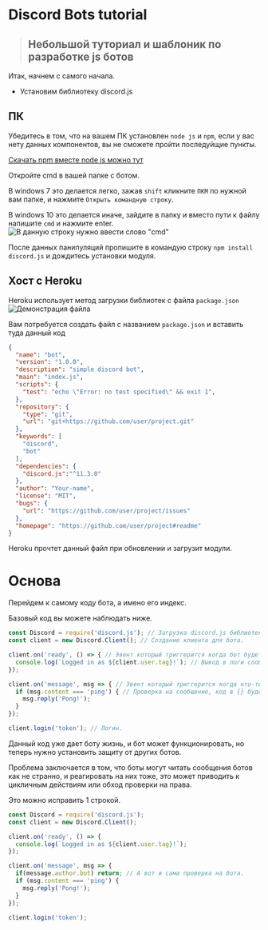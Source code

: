 # Discord Bots tutorial
> ## Небольшой туториал и шаблоник по разработке js ботов

Итак, начнем с самого начала.

* Установим библиотеку discord.js

## ПК

Убедитесь в том, что на вашем ПК установлен `node js` и `npm`, если у вас нету данных компонентов, вы не сможете пройти последуйщие пункты.

[Скачать npm вместе node js можно тут](https://www.npmjs.com/get-npm)


Откройте cmd в вашей папке с ботом.

В windows 7 это делается легко, зажав `shift` кликните `ПКМ` по нужной вам папке, и нажмите `Открыть командную строку`.

В windows 10 это делается иначе, зайдите в папку и вместо пути к файлу напишите `cmd` и нажмите enter.
![В данную строку нужно ввести слово "cmd"](https://xeval.ga/sc/e6ph3yd.png)

После данных панипуляций пропишите в командую строку `npm install discord.js` и дождитесь установки модуля.

## Хост с Heroku

Heroku использует метод загрузки библиотек с файла `package.json`
![Демонстрация файла](https://xeval.ga/sc/fmshttq.png)

Вам потребуется создать файл с названием `package.json` и вставить туда данный код

```json
{
  "name": "bot",
  "version": "1.0.0",
  "description": "simple discord bot",
  "main": "index.js",
  "scripts": {
    "test": "echo \"Error: no test specified\" && exit 1",
  },
  "repository": {
    "type": "git",
    "url": "git+https://github.com/user/project.git"
  },
  "keywords": [
    "discord",
    "bot"
  ],
  "dependencies": {
    "discord.js":"^11.3.0"
  },
  "author": "Your-name",
  "license": "MIT",
  "bugs": {
    "url": "https://github.com/user/project/issues"
  },
  "homepage": "https://github.com/user/project#readme"
}
```

Heroku прочтет данный файл при обновлении и загрузит модули.

# Основа

Перейдем к самому коду бота, а имено его индекс.

Базовый код вы можете наблюдать ниже.

```js
const Discord = require('discord.js'); // Загрузка discord.js библиотеки.
const client = new Discord.Client(); // Создание клиента для бота.

client.on('ready', () => { // Эвент который триггерится когда бот будет запущен.
  console.log(`Logged in as ${client.user.tag}!`); // Вывод в логи сообщения о том что бот был запущен.
});

client.on('message', msg => { // Эвент который триггерится когда кто-то отправит сообщение.
  if (msg.content === 'ping') { // Проверка на сообщение, код в {} будет выполнен если бот заметит сообщение 'ping'
    msg.reply('Pong!'); 
  }
});

client.login('token'); // Логин.
```

Данный код уже дает боту жизнь, и бот может функционировать, но теперь нужно установить защиту от других ботов.

Проблема заключается в том, что боты могут читать сообщения ботов как не странно, и реагировать на них тоже, это может приводить к цикличным действиям или обход проверки на права.

Это можно исправить 1 строкой.

```js
const Discord = require('discord.js');
const client = new Discord.Client();

client.on('ready', () => {
  console.log(`Logged in as ${client.user.tag}!`);
});

client.on('message', msg => {
  if(message.author.bot) return; // А вот и сама проверка на бота.
  if (msg.content === 'ping') {
    msg.reply('Pong!');
  }
});

client.login('token');
```
